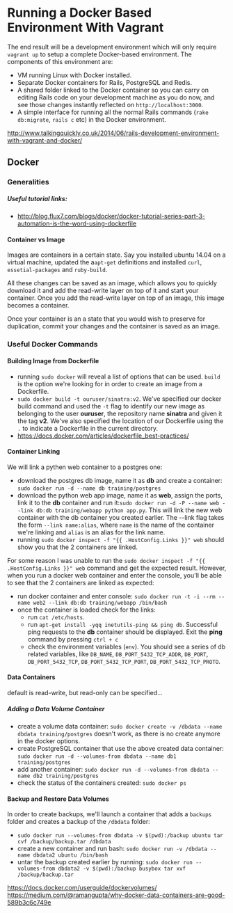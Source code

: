 # Running a Docker Based Environment With Vagrant

The end result will be a development environment which will only require `vagrant up` to setup a complete Docker-based environment. The components of this environment are:
* VM running Linux with Docker installed.
* Separate Docker containers for Rails, PostgreSQL and Redis.
* A shared folder linked to the Docker container so you can carry on editing Rails code on your development machine as you do now, and see those changes instantly reflected on `http://localhost:3000`.
* A simple interface for running all the normal Rails commands (`rake db:migrate`, `rails c` etc) in the Docker environment.

http://www.talkingquickly.co.uk/2014/06/rails-development-environment-with-vagrant-and-docker/

## Docker

### Generalities

##### Useful tutorial links:

* http://blog.flux7.com/blogs/docker/docker-tutorial-series-part-3-automation-is-the-word-using-dockerfile

#### Container vs Image

Images are containers in a certain state. Say you installed ubuntu 14.04 on a virtual machine, updated the a`apt-get` definitions and installed `curl`, `essetial-packages` and `ruby-build`. 

All these changes can be saved as an image, which allows you to quickly download it and add the read-write layer on top of it and start your container. Once you add the read-write layer on top of an image, this image becomes a container. 

Once your container is an a state that you would wish to preserve for duplication, commit your changes and the container is saved as an image.

### Useful Docker Commands

#### Building Image from Dockerfile

* running `sudo docker` will reveal a list of options that can be used. `build` is the option we're looking for in order to create an image from a Dockerfile.
* `sudo docker build -t ouruser/sinatra:v2`. We've specified our docker build command and used the `-t` flag to identify our new image as belonging to the user **ouruser**, the repository name **sinatra** and given it the tag **v2**. We've also specified the location of our Dockerfile using the `.` to indicate a Dockerfile in the current directory.
* https://docs.docker.com/articles/dockerfile_best-practices/

#### Container Linking

We will link a pythen web container to a postgres one:
* download the postgres db image, name it as **db** and create a container: `sudo docker run -d --name db training/postgres`
* download the python web app image, name it as **web**, assign the ports, link it to the **db** container and run it:`sudo docker run -d -P --name web --link db:db training/webapp python app.py`. This will link the new web container with the db container you created earlier. The --link flag takes the form `--link name:alias`, where `name` is the name of the container we're linking and `alias` is an alias for the link name.
* running `sudo docker inspect -f "{{ .HostConfig.Links }}" web` should show you that the 2 containers are linked.

For some reason I was unable to run the `sudo docker inspect -f "{{ .HostConfig.Links }}" web` command and get the expected result. However, when you run a docker web container and enter the console, you'll be able to see that the 2 containers are linked as expected:
* run docker container and enter console: `sudo docker run -t -i --rm --name web2 --link db:db training/webapp /bin/bash`
* once the container is loaded check for the links:
    * run `cat /etc/hosts`. 
    * run `apt-get install -yqq inetutils-ping && ping db`. Successful ping requests to the **db** container should be displayed. Exit the **ping** command by pressing `ctrl + c`
    * check the environment variables (`env`). You should see a series of db related variables, like `DB_NAME`, `DB_PORT_5432_TCP_ADDR`, `DB_PORT`, `DB_PORT_5432_TCP`, `DB_PORT_5432_TCP_PORT`, `DB_PORT_5432_TCP_PROTO`.

#### Data Containers

default is read-write, but 
read-only can be specified...

##### Adding a Data Volume Container

* create a volume data container: `sudo docker create -v /dbdata --name dbdata training/postgres` doesn't work, as there is no create anymore in the docker options. 
* create PostgreSQL container that use the above created data container: `sudo docker run -d --volumes-from dbdata --name db1 training/postgres`
* add another container: `sudo docker run -d --volumes-from dbdata --name db2 training/postgres`
* check the status of the containers created: `sudo docker ps`

#### Backup and Restore Data Volumes

In order to create backups, we'll launch a container that adds a `backups` folder and creates a backup of the `/dbdata` folder:

* `sudo docker run --volumes-from dbdata -v $(pwd):/backup ubuntu tar cvf /backup/backup.tar /dbdata`
* create a new container and run bash: `sudo docker run -v /dbdata --name dbdata2 ubuntu /bin/bash`
* untar the backup created earlier by running: `sudo docker run --volumes-from dbdata2 -v $(pwd):/backup busybox tar xvf /backup/backup.tar`

https://docs.docker.com/userguide/dockervolumes/
https://medium.com/@ramangupta/why-docker-data-containers-are-good-589b3c6c749e



